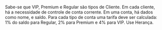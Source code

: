 Sabe-se que VIP, Premium e Regular são tipos de Cliente.
Em cada cliente, há a necessidade de controle de conta corrente.
Em uma conta, há dados como nome, e saldo. Para cada tipo de conta
uma tarifa deve ser calculada: 1% do saldo para Regular, 2% para Premium
e 4% para VIP. Use Herança.